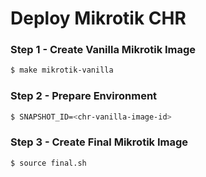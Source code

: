 # Deploy Mikrotik CHR 
### Step 1 - Create Vanilla Mikrotik Image

```bash
$ make mikrotik-vanilla
```

### Step 2 - Prepare Environment

```bash
$ SNAPSHOT_ID=<chr-vanilla-image-id> 
```

### Step 3 - Create Final Mikrotik Image

```bash
$ source final.sh 
```
